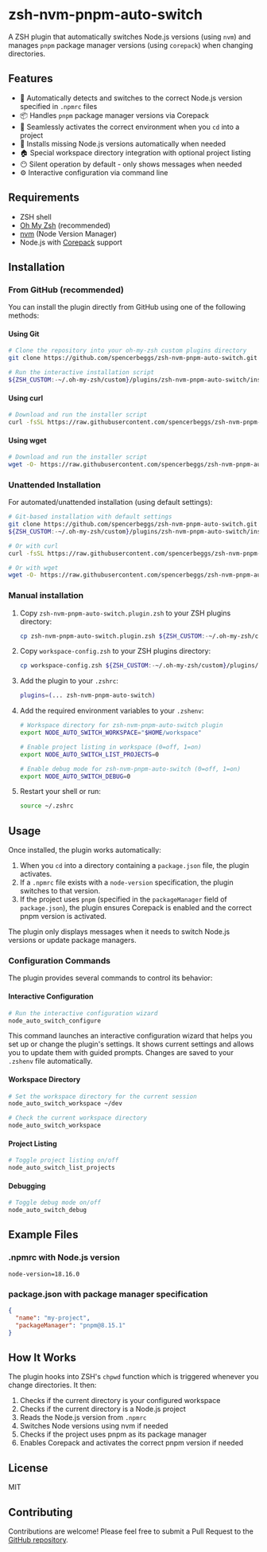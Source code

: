 # zsh-nvm-pnpm-auto-switch

A ZSH plugin that automatically switches Node.js versions (using `nvm`) and manages `pnpm` package manager versions (using `corepack`) when changing directories.

## Features

- 🔄 Automatically detects and switches to the correct Node.js version specified in `.npmrc` files
- 📦 Handles `pnpm` package manager versions via Corepack
- 🚀 Seamlessly activates the correct environment when you `cd` into a project
- 🔧 Installs missing Node.js versions automatically when needed
- 🏠 Special workspace directory integration with optional project listing
- 😶 Silent operation by default - only shows messages when needed
- ⚙️ Interactive configuration via command line

## Requirements

- ZSH shell
- [Oh My Zsh](https://ohmyz.sh/) (recommended)
- [nvm](https://github.com/nvm-sh/nvm) (Node Version Manager)
- Node.js with [Corepack](https://nodejs.org/api/corepack.html) support

## Installation

### From GitHub (recommended)

You can install the plugin directly from GitHub using one of the following methods:

#### Using Git

```bash
# Clone the repository into your oh-my-zsh custom plugins directory
git clone https://github.com/spencerbeggs/zsh-nvm-pnpm-auto-switch.git ${ZSH_CUSTOM:-~/.oh-my-zsh/custom}/plugins/zsh-nvm-pnpm-auto-switch

# Run the interactive installation script
${ZSH_CUSTOM:-~/.oh-my-zsh/custom}/plugins/zsh-nvm-pnpm-auto-switch/install.sh
```

#### Using curl

```bash
# Download and run the installer script
curl -fsSL https://raw.githubusercontent.com/spencerbeggs/zsh-nvm-pnpm-auto-switch/main/install-remote.sh | zsh
```

#### Using wget

```bash
# Download and run the installer script
wget -O- https://raw.githubusercontent.com/spencerbeggs/zsh-nvm-pnpm-auto-switch/main/install-remote.sh | zsh
```

### Unattended Installation

For automated/unattended installation (using default settings):

```bash
# Git-based installation with default settings
git clone https://github.com/spencerbeggs/zsh-nvm-pnpm-auto-switch.git ${ZSH_CUSTOM:-~/.oh-my-zsh/custom}/plugins/zsh-nvm-pnpm-auto-switch
${ZSH_CUSTOM:-~/.oh-my-zsh/custom}/plugins/zsh-nvm-pnpm-auto-switch/install.sh --unattended

# Or with curl
curl -fsSL https://raw.githubusercontent.com/spencerbeggs/zsh-nvm-pnpm-auto-switch/main/install-remote.sh | zsh -s -- --unattended

# Or with wget
wget -O- https://raw.githubusercontent.com/spencerbeggs/zsh-nvm-pnpm-auto-switch/main/install-remote.sh | zsh -s -- --unattended
```

### Manual installation

1. Copy `zsh-nvm-pnpm-auto-switch.plugin.zsh` to your ZSH plugins directory:
   ```bash
   cp zsh-nvm-pnpm-auto-switch.plugin.zsh ${ZSH_CUSTOM:-~/.oh-my-zsh/custom}/plugins/zsh-nvm-pnpm-auto-switch/
   ```

2. Copy `workspace-config.zsh` to your ZSH plugins directory:
   ```bash
   cp workspace-config.zsh ${ZSH_CUSTOM:-~/.oh-my-zsh/custom}/plugins/zsh-nvm-pnpm-auto-switch/
   ```

3. Add the plugin to your `.zshrc`:
   ```bash
   plugins=(... zsh-nvm-pnpm-auto-switch)
   ```

4. Add the required environment variables to your `.zshenv`:
   ```bash
   # Workspace directory for zsh-nvm-pnpm-auto-switch plugin
   export NODE_AUTO_SWITCH_WORKSPACE="$HOME/workspace"

   # Enable project listing in workspace (0=off, 1=on)
   export NODE_AUTO_SWITCH_LIST_PROJECTS=0

   # Enable debug mode for zsh-nvm-pnpm-auto-switch (0=off, 1=on)
   export NODE_AUTO_SWITCH_DEBUG=0
   ```

5. Restart your shell or run:
   ```bash
   source ~/.zshrc
   ```

## Usage

Once installed, the plugin works automatically:

1. When you `cd` into a directory containing a `package.json` file, the plugin activates.
2. If a `.npmrc` file exists with a `node-version` specification, the plugin switches to that version.
3. If the project uses `pnpm` (specified in the `packageManager` field of `package.json`), the plugin ensures Corepack is enabled and the correct pnpm version is activated.

The plugin only displays messages when it needs to switch Node.js versions or update package managers.

### Configuration Commands

The plugin provides several commands to control its behavior:

#### Interactive Configuration

```bash
# Run the interactive configuration wizard
node_auto_switch_configure
```

This command launches an interactive configuration wizard that helps you set up or change the plugin's settings. It shows current settings and allows you to update them with guided prompts. Changes are saved to your `.zshenv` file automatically.

#### Workspace Directory

```bash
# Set the workspace directory for the current session
node_auto_switch_workspace ~/dev

# Check the current workspace directory
node_auto_switch_workspace
```

#### Project Listing

```bash
# Toggle project listing on/off
node_auto_switch_list_projects
```

#### Debugging

```bash
# Toggle debug mode on/off
node_auto_switch_debug
```

## Example Files

### .npmrc with Node.js version

```
node-version=18.16.0
```

### package.json with package manager specification

```json
{
  "name": "my-project",
  "packageManager": "pnpm@8.15.1"
}
```

## How It Works

The plugin hooks into ZSH's `chpwd` function which is triggered whenever you change directories. It then:

1. Checks if the current directory is your configured workspace
2. Checks if the current directory is a Node.js project
3. Reads the Node.js version from `.npmrc`
4. Switches Node versions using nvm if needed
5. Checks if the project uses pnpm as its package manager
6. Enables Corepack and activates the correct pnpm version if needed

## License

MIT

## Contributing

Contributions are welcome! Please feel free to submit a Pull Request to the [GitHub repository](https://github.com/spencerbeggs/zsh-nvm-pnpm-auto-switch).